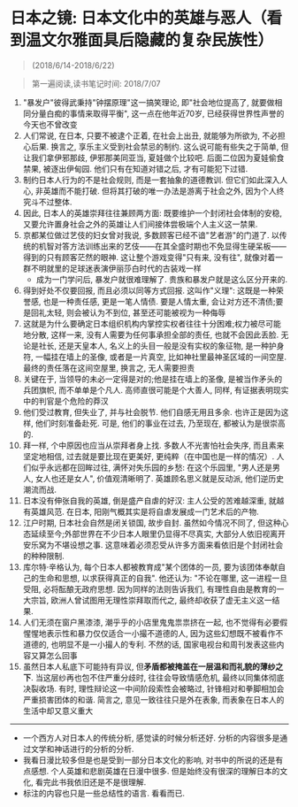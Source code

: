 # 日本之镜: 日本文化中的英雄与恶人（看到温文尔雅面具后隐藏的复杂民族性） 

> (2018/6/14-2018/6/22)

> 第一遍阅读,读书笔记时间: 2018/7/07

1. "暴发户"彼得武秉持"钟摆原理"这一搞笑理论, 即"社会地位提高了, 就要做相同分量白痴的事情来取得平衡", 这一点在他年近70岁, 已经获得世界性声誉的今天也不曾改变
2. 人们常说, 在日本, 只要不被逮个正着, 在社会上出丑, 就能够为所欲为, 不必担心后果. 换言之, 享乐主义受到社会禁忌的制约. 这么说可能有些失之于简单, 但让我们拿伊邪那歧, 伊邪那美同亚当, 夏娃做个比较吧. 后面二位因为夏娃偷食禁果, 被逐出伊甸园. 他们只有在知道对错之后, 才有可能犯下过错. 
3. 制约日本人行为的不是社会规则, 而是一套抽象的道德教训. 但它们如此深入人心, 非英雄而不能打破. 但将其打破的唯一办法是游离于社会之外, 因为个人终究斗不过整体. 
4. 因此, 日本人的英雄崇拜往往兼顾两方面: 既要维护一个封闭社会体制的安稳, 又要允许置身社会之外的英雄让人们间接体尝极端个人主义这一禁果. 
5. 京都某位做过艺伎的妇女曾对我说, 多数顾客已经不谙"艺者游"的门道了. 以传统的机智对答方法训练出来的艺伎——在其全盛时期也不免显得生硬呆板——得到的只有顾客茫然的眼神. 这让整个游戏变得"只有来, 没有往", 就像对着一群不明就里的足球迷表演伊丽莎白时代的古装戏一样
    * 成为一门学问后, 暴发户就很难理解了. 贵族和暴发户就是这么区分开来的.
6. 得到好处不仅要回报, 而且必须以同等方式回报. 这叫作"义理": 这既是一种荣誉感, 也是一种责任感, 更是一笔人情债. 要是人情太重, 会让对方还不清债;要是回礼太轻, 则会被认为不到位, 甚至还可能被视为一种侮辱
7. 这就是为什么要确定日本组织机构内掌控实权者往往十分困难;权力被尽可能地分散, 这样一来, 没有人需要为任何事承担全部的责任, 也就不会因此丢脸. 无论是社长, 还是天皇本人, 名义上的头目一般是没有实权的象征物, 是一种护身符, 一幅挂在墙上的圣像, 或者是一片真空, 比如神社里最神圣区域的一间空屋. 最终的责任落在这间空屋里, 换言之, 无人需要担责
8. 关键在于, 当领导的未必一定得是对的;他是挂在墙上的圣像, 是被当作矛头的兵团旗帜, 而不单单是个凡人. 高师直很可能是个大善人, 同样, 有证据表明现实中的判官是个危险的莽汉
9. 他们受过教育, 但失业了, 并与社会脱节. 他们自感无用且多余. 也许正是因为这样, 他们时刻准备赴死. 可是, 他们的事业在过去, 乃至现在, 都被认为是很崇高的. 
10. 拜一样, 个中原因也应当从崇拜者身上找. 多数人不光害怕社会失序, 而且素来坚定地相信, 过去就是要比现在更美好, 更纯粹（在中国也是一样的情况）. 人们似乎永远都在回眸过往, 满怀对失乐园的乡愁: 在这个乐园里, "男人还是男人, 女人也还是女人", 价值观清晰明了. 英雄顾名思义就是反动派, 他们逆历史潮流而战. 
11. 日本没有伸张自我的英雄, 倒是盛产自虐的好汉: 主人公受的苦难越深重, 就越有英雄风范. 在日本, 阳刚气概其实是将自虐发展成一门艺术后的产物. 
12. 江户时期, 日本社会自然是闭关锁国, 故步自封. 虽然如今情况不同了, 但这种心态延续至今;外部世界在不少日本人眼里仍显得不尽真实, 大部分人依旧视离开安乐窝为不堪设想之事. 这意味着必须忍受从许多方面来看依旧是个封闭社会的种种限制. 
13. 库尔特·辛格认为, 每个日本人都被教育成"某个团体的一员, 要为该团体奉献自己的生命和思想, 以求获得真正的自我". 他还认为: "不论在哪里, 这一进程一旦受阻, 必将酝酿无政府思想. 因为同样的法则告诉我们, 有理性自由是教育的一大宗旨, 欧洲人曾试图用无理性崇拜取而代之, 最终却收获了虚无主义这一结果. 
14. 人们无须在窗户黑漆漆, 潮乎乎的小店里鬼鬼祟祟挤在一起, 也不觉得有必要假惺惺地表示性和暴力仅仅适合一小撮不道德的人, 因为这些幻想既不被看作不道德的, 也明显不是一小撮人的专利. 不然的话, 国家电视台和周刊发表这些内容又算怎么回事
15. 虽然日本人私底下可能持有异议, 但**矛盾都被掩盖在一层温和而礼貌的薄纱之下**. 当这层纱再也包不住严重分歧时, 往往会导致情感危机, 最终以同集体彻底决裂收场. 有时, 理性辩论这一中间阶段索性会被略过, 针锋相对和拳脚相加会严重损害团体的和谐. 简言之, 意见一致往往只是外在表象, 而表象在日本人的生活中却又意义重大


----

* 一个西方人对日本人的传统分析, 感觉读的时候分析还好. 分析的内容很多是通过文学和神话进行的分析的分析. 
* 我看日漫比较多但是也是受到一部分日本文化的影响, 对书中的所说的还是有点感想. 个人英雄和悲剧英雄在日漫中很多. 但是始终没有很深的理解日本的文化, 看完此书我依旧还是不是很理解.
* 标注的内容也只是一些总结性的语言. 看看而已.